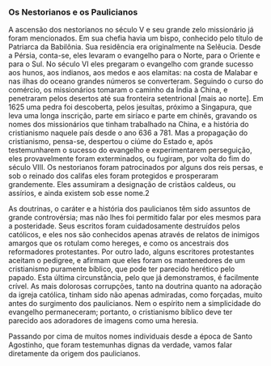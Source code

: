 ### Os Nestorianos e os Paulicianos 

A ascensão dos nestorianos no século V e seu grande zelo missionário já foram mencionados. Em sua chefia havia um bispo, conhecido pelo título de Patriarca da Babilônia. Sua residência era originalmente na Selêucia. Desde a Pérsia, conta-se, eles levaram o evangelho para o Norte, para o Oriente e para o Sul. No século VI eles pregaram o evangelho com grande sucesso aos hunos, aos indianos, aos medos e aos elamitas: na costa de Malabar e nas ilhas do oceano grandes números se converteram. Seguindo o curso do comércio, os missionários tomaram o caminho da Índia à China, e penetraram pelos desertos até sua fronteira setentrional [mais ao norte]. Em 1625 uma pedra foi descoberta, pelos jesuítas, próximo a Singapura, que leva uma longa inscrição, parte em siríaco e parte em chinês, gravando os nomes dos missionários que tinham trabalhado na China, e a história do cristianismo naquele país desde o ano 636 a 781\. Mas a propagação do cristianismo, pensa-se, despertou o ciúme do Estado e, após testemunharem o sucesso do evangelho e experimentarem perseguição, eles provavelmente foram exterminados, ou fugiram, por volta do fim do século VIII. Os nestorianos foram patrocinados por alguns dos reis persas, e sob o reinado dos califas eles foram protegidos e prosperaram grandemente. Eles assumiram a designação de cristãos caldeus, ou assírios, e ainda existem sob esse nome.2

As doutrinas, o caráter e a história dos paulicianos têm sido assuntos de grande controvérsia; mas não lhes foi permitido falar por eles mesmos para a posteridade. Seus escritos foram cuidadosamente destruídos pelos católicos, e eles nos são conhecidos apenas através de relatos de inimigos amargos que os rotulam como hereges, e como os ancestrais dos reformadores protestantes. Por outro lado, alguns escritores protestantes aceitam o pedigree, e afirmam que eles foram os mantenedores de um cristianismo puramente bíblico, que pode ter parecido herético pelo papado. Esta última circunstância, pelo que já demonstramos, é facilmente crível. As mais dolorosas corrupções, tanto na doutrina quanto na adoração da igreja católica, tinham sido não apenas admiradas, como forçadas, muito antes do surgimento dos paulicianos. Nem o espírito nem a simplicidade do evangelho permaneceram; portanto, o cristianismo bíblico deve ter parecido aos adoradores de imagens como uma heresia.

Passando por cima de muitos nomes individuais desde a época de Santo Agostinho, que foram testemunhas dignas da verdade, vamos falar diretamente da origem dos paulicianos.
